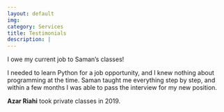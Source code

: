 ```yaml
---
layout: default
img: 
category: Services
title: Testimonials
description: |
---
```


I owe my current job to Saman’s classes!

I needed to learn Python for a job opportunity, and I knew nothing about programming at the time. Saman taught me everything step by step, and within a few months I was able to pass the interview for my new position.

<b>Azar Riahi</b> took private classes in 2019.
